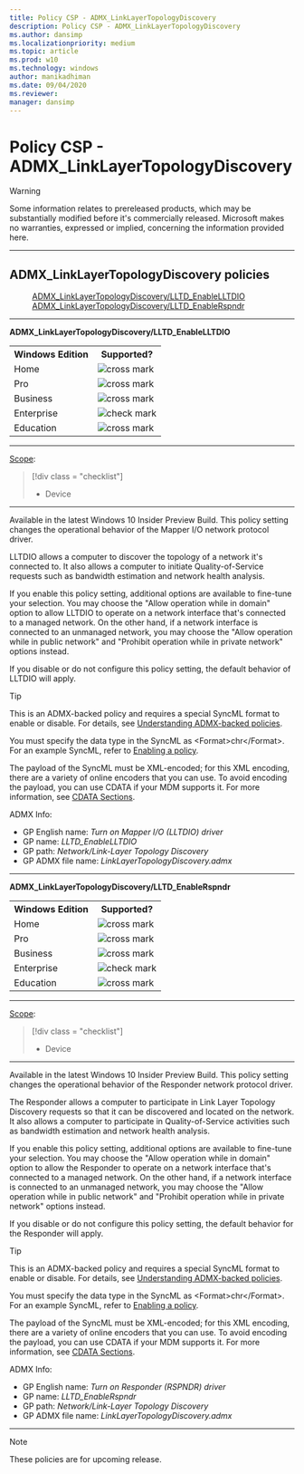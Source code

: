 ```yaml
---
title: Policy CSP - ADMX_LinkLayerTopologyDiscovery
description: Policy CSP - ADMX_LinkLayerTopologyDiscovery
ms.author: dansimp
ms.localizationpriority: medium
ms.topic: article
ms.prod: w10
ms.technology: windows
author: manikadhiman
ms.date: 09/04/2020
ms.reviewer: 
manager: dansimp
---
```


# Policy CSP - ADMX_LinkLayerTopologyDiscovery
> [!WARNING]
> Some information relates to prereleased products, which may be substantially modified before it's commercially released. Microsoft makes no warranties, expressed or implied, concerning the information provided here.

<hr/>

<!--Policies-->
## ADMX_LinkLayerTopologyDiscovery policies  

<dl>
  <dd>
    <a href="#admx-linklayertopologydiscovery-lltd-enablelltdio">ADMX_LinkLayerTopologyDiscovery/LLTD_EnableLLTDIO</a>
  </dd>
  <dd>
    <a href="#admx-linklayertopologydiscovery-lltd-enablerspndr">ADMX_LinkLayerTopologyDiscovery/LLTD_EnableRspndr</a>
  </dd>
</dl>


<hr/>

<!--Policy-->
<a href="" id="admx-linklayertopologydiscovery-lltd-enablelltdio"></a>**ADMX_LinkLayerTopologyDiscovery/LLTD_EnableLLTDIO**  

<!--SupportedSKUs-->
<table>
<tr>
    <th>Windows Edition</th>
    <th>Supported?</th>
</tr>
<tr>
    <td>Home</td>
    <td><img src="images/crossmark.png" alt="cross mark" /></td>
</tr>
<tr>
    <td>Pro</td>
    <td><img src="images/crossmark.png" alt="cross mark" /></td>
</tr>
<tr>
    <td>Business</td>
    <td><img src="images/crossmark.png" alt="cross mark" /></td>
</tr>
<tr>
    <td>Enterprise</td>
    <td><img src="images/checkmark.png" alt="check mark" /></td>
</tr>
<tr>
    <td>Education</td>
    <td><img src="images/crossmark.png" alt="cross mark" /></td>
</tr>
</table>

<!--/SupportedSKUs-->
<hr/>

<!--Scope-->
[Scope](./policy-configuration-service-provider.md#policy-scope):

> [!div class = "checklist"]
> * Device

<hr/>

<!--/Scope-->
<!--Description-->
Available in the latest Windows 10 Insider Preview Build. This policy setting changes the operational behavior of the Mapper I/O network protocol driver.

LLTDIO allows a computer to discover the topology of a network it's connected to. It also allows a computer to initiate Quality-of-Service requests such as bandwidth estimation and network health analysis.

If you enable this policy setting, additional options are available to fine-tune your selection. You may choose the "Allow operation while in domain" option to allow LLTDIO to operate on a network interface that's connected to a managed network. On the other hand, if a network interface is connected to an unmanaged network, you may choose the "Allow operation while in public network" and "Prohibit operation while in private network" options instead.

If you disable or do not configure this policy setting, the default behavior of LLTDIO will apply.

<!--/Description-->
> [!TIP]
> This is an ADMX-backed policy and requires a special SyncML format to enable or disable.  For details, see [Understanding ADMX-backed policies](./understanding-admx-backed-policies.md).
> 
> You must specify the data type in the SyncML as &lt;Format&gt;chr&lt;/Format&gt;. For an example SyncML, refer to [Enabling a policy](./understanding-admx-backed-policies.md#enabling-a-policy).
> 
> The payload of the SyncML must be XML-encoded; for this XML encoding, there are a variety of online encoders that you can use. To avoid encoding the payload, you can use CDATA if your MDM supports it. For more information, see [CDATA Sections](http://www.w3.org/TR/REC-xml/#sec-cdata-sect).

<!--ADMXBacked-->
ADMX Info:  
-   GP English name: *Turn on Mapper I/O (LLTDIO) driver*
-   GP name: *LLTD_EnableLLTDIO*
-   GP path: *Network/Link-Layer Topology Discovery*
-   GP ADMX file name: *LinkLayerTopologyDiscovery.admx*

<!--/ADMXBacked-->
<!--/Policy-->
<hr/>

<!--Policy-->
<a href="" id="admx-linklayertopologydiscovery-lltd-enablerspndr"></a>**ADMX_LinkLayerTopologyDiscovery/LLTD_EnableRspndr**  

<!--SupportedSKUs-->
<table>
<tr>
    <th>Windows Edition</th>
    <th>Supported?</th>
</tr>
<tr>
    <td>Home</td>
    <td><img src="images/crossmark.png" alt="cross mark" /></td>
</tr>
<tr>
    <td>Pro</td>
    <td><img src="images/crossmark.png" alt="cross mark" /></td>
</tr>
<tr>
    <td>Business</td>
    <td><img src="images/crossmark.png" alt="cross mark" /></td>
</tr>
<tr>
    <td>Enterprise</td>
    <td><img src="images/checkmark.png" alt="check mark" /></td>
</tr>
<tr>
    <td>Education</td>
    <td><img src="images/crossmark.png" alt="cross mark" /></td>
</tr>
</table>

<!--/SupportedSKUs-->
<hr/>

<!--Scope-->
[Scope](./policy-configuration-service-provider.md#policy-scope):

> [!div class = "checklist"]
> * Device

<hr/>

<!--/Scope-->
<!--Description-->
Available in the latest Windows 10 Insider Preview Build. This policy setting changes the operational behavior of the Responder network protocol driver.

The Responder allows a computer to participate in Link Layer Topology Discovery requests so that it can be discovered and located on the network. It also allows a computer to participate in Quality-of-Service activities such as bandwidth estimation and network health analysis.

If you enable this policy setting, additional options are available to fine-tune your selection. You may choose the "Allow operation while in domain" option to allow the Responder to operate on a network interface that's connected to a managed network. On the other hand, if a network interface is connected to an unmanaged network, you may choose the "Allow operation while in public network" and "Prohibit operation while in private network" options instead.

If you disable or do not configure this policy setting, the default behavior for the Responder will apply.

<!--/Description-->
> [!TIP]
> This is an ADMX-backed policy and requires a special SyncML format to enable or disable.  For details, see [Understanding ADMX-backed policies](./understanding-admx-backed-policies.md).
> 
> You must specify the data type in the SyncML as &lt;Format&gt;chr&lt;/Format&gt;. For an example SyncML, refer to [Enabling a policy](./understanding-admx-backed-policies.md#enabling-a-policy).
> 
> The payload of the SyncML must be XML-encoded; for this XML encoding, there are a variety of online encoders that you can use. To avoid encoding the payload, you can use CDATA if your MDM supports it. For more information, see [CDATA Sections](http://www.w3.org/TR/REC-xml/#sec-cdata-sect).

<!--ADMXBacked-->
ADMX Info:  
-   GP English name: *Turn on Responder (RSPNDR) driver*
-   GP name: *LLTD_EnableRspndr*
-   GP path: *Network/Link-Layer Topology Discovery*
-   GP ADMX file name: *LinkLayerTopologyDiscovery.admx*

<!--/ADMXBacked-->
<!--/Policy-->
<hr/>

> [!NOTE]
> These policies are for upcoming release.

<!--/Policies-->

